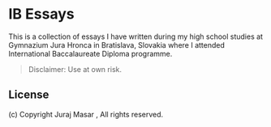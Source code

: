 IB Essays
=========

This is a collection of essays I have written during my high school studies at Gymnazium Jura Hronca in Bratislava, Slovakia where I attended International Baccalaureate Diploma programme.

> Disclaimer: Use at own risk.

License
-------

(c) Copyright Juraj Masar <mail at jurajmasar.com>, All rights reserved.
